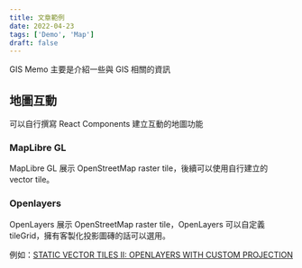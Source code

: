 ```yaml
---
title: 文章範例
date: 2022-04-23
tags: ['Demo', 'Map']
draft: false
---
```


GIS Memo 主要是介紹一些與 GIS 相關的資訊

## 地圖互動

可以自行撰寫 React Components 建立互動的地圖功能

### MapLibre GL

MapLibre GL 展示 OpenStreetMap raster tile，後續可以使用自行建立的 vector tile。

<MaplibreGL />

### Openlayers

OpenLayers 展示 OpenStreetMap raster tile，OpenLayers 可以自定義tileGrid，擁有客製化投影圖磚的話可以選用。

例如：[STATIC VECTOR TILES II: OPENLAYERS WITH CUSTOM PROJECTION](https://xycarto.com/2021/04/30/static-vector-tiles-ii-openlayers-with-custom-projection/)

<OpenLayers />
